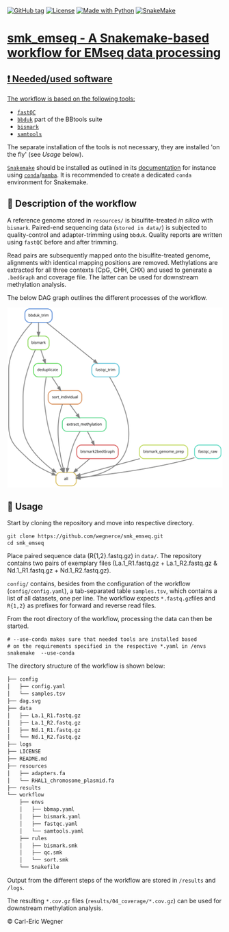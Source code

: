 
<a href="https://github.com/wegnerce/smk_emseq/releases/"><img src="https://img.shields.io/github/tag/wegnerce/smk_rnaseq?include_prereleases=&sort=semver&color=blue" alt="GitHub tag"></a>  <a href="#license"><img src="https://img.shields.io/badge/License-GPL3-blue" alt="License"></a> <a href="https://python.org" title="Go to Python homepage"><img src="https://img.shields.io/badge/Python-%3E=3.6-blue?logo=python&logoColor=white" alt="Made with Python"></a> <a href="https://snakemake.github.io"><img src="https://img.shields.io/badge/snakemake-≥6.1.0-brightgreen.svg" alt="SnakeMake">
# smk_emseq - A Snakemake-based workflow for EMseq data processing

## :exclamation: Needed/used software
The workflow is based on the following tools: 
- [`fastQC`](https://www.bioinformatics.babraham.ac.uk/projects/fastqc/)
- [`bbduk`](https://jgi.doe.gov/data-and-tools/software-tools/bbtools/)  part of the BBtools suite
- [`bismark`](https://github.com/FelixKrueger/Bismark) 
- [`samtools`](http://www.htslib.org/)

The separate installation of the tools is not necessary, they are installed 'on the fly' (see _Usage_ below).

[`Snakemake`](https://snakemake.github.io/) should be installed as outlined in its [documentation](https://snakemake.readthedocs.io/en/stable/getting_started/installation.html) for instance using [`conda`](https://docs.conda.io/en/latest/miniconda.html)/[`mamba`](https://github.com/conda-forge/miniforge#mambaforge). It is recommended to create a dedicated `conda` environment for Snakemake.

## :blue_book: Description of the workflow
A reference genome stored in `resources/` is bisulfite-treated _in silico_ with `bismark`. Paired-end sequencing data (`stored in data/`) is subjected to quality-control and adapter-trimming using `bbduk`. Quality reports are written using `fastQC` before and after trimming. 

Read pairs are subsequently mapped onto the bisulfite-treated genome, alignments with identical mapping positions are removed. Methylations are extracted for all three contexts (CpG, CHH, CHX) and used to generate a `.bedGraph` and coverage file. The latter can be used for downstream methylation analysis.

The below DAG graph outlines the different processes of the workflow.

![DAG of smk_emseq.](dag.svg)

## :hammer: Usage
Start by cloning the repository and move into respective directory.
```
git clone https://github.com/wegnerce/smk_emseq.git
cd smk_emseq
```
Place paired sequence data (R{1,2}.fastq.gz) in `data/`. The repository contains two pairs of exemplary files (La.1_R1.fastq.gz + La.1_R2.fastq.gz & Nd.1_R1.fastq.gz + Nd.1_R2.fastq.gz).

`config/` contains, besides from the configuration of the workflow (`config/config.yaml`), a tab-separated table `samples.tsv`, which contains a list of all datasets, one per line. The workflow expects `*.fastq.gz`files and `R{1,2}` as prefixes for forward and reverse read files.

From the root directory of the workflow, processing the data can then be started.
```
# --use-conda makes sure that needed tools are installed based
# on the requirements specified in the respective *.yaml in /envs
snakemake  --use-conda
```
The directory structure of the workflow is shown below:
```bash
├── config
│   ├── config.yaml
│   └── samples.tsv
├── dag.svg
├── data
│   ├── La.1_R1.fastq.gz
│   ├── La.1_R2.fastq.gz
│   ├── Nd.1_R1.fastq.gz
│   └── Nd.1_R2.fastq.gz
├── logs
├── LICENSE
├── README.md
├── resources
│   ├── adapters.fa
│   └── RHAL1_chromosome_plasmid.fa
├── results
└── workflow
    ├── envs
    │   ├── bbmap.yaml
    │   ├── bismark.yaml
    │   ├── fastqc.yaml
    │   └── samtools.yaml
    ├── rules
    │   ├── bismark.smk
    │   ├── qc.smk
    │   └── sort.smk
    └── Snakefile
```
Output from the different steps of the workflow are stored in `/results` and `/logs`. 

The resulting `*.cov.gz` files (`results/04_coverage/*.cov.gz`) can be used for downstream methylation analysis.

:copyright: Carl-Eric Wegner

